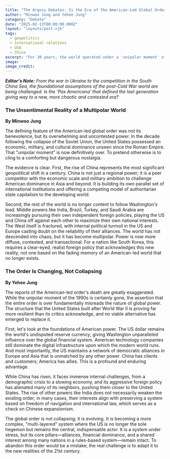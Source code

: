 ```yaml
---
title: "The Argosy Debates: Is the Era of the American-Led Global Order Over?"
author: "Minwoo Jung and Yehee Jung"
category: "Debate"
date: "2025-02-13T00:00:00.000Z"
layout: "layouts/post.njk"
tags:
  - geopolitics
  - international relations
  - USA
  - China
excerpt: "For 30 years, the world operated under a 'unipolar moment' of American dominance. With the rise of China and a fractured West, is that era definitively over? Politics Editor Minwoo Jung and Science Editor Yehee Jung offer competing views on the state of global power."
image: 
image_credit: 
---
```


***Editor's Note:*** *From the war in Ukraine to the competition in the South China Sea, the foundational assumptions of the post-Cold War world are being challenged. Is the 'Pax Americana' that defined the last generation giving way to a new, more chaotic and contested era?*

### The Unsentimental Reality of a Multipolar World
**By Minwoo Jung**

The defining feature of the American-led global order was not its benevolence, but its overwhelming and uncontested power. In the decade following the collapse of the Soviet Union, the United States possessed an economic, military, and cultural dominance unseen since the Roman Empire. That "unipolar moment" is now definitively over. To pretend otherwise is to cling to a comforting but dangerous nostalgia.

The evidence is clear. First, the rise of China represents the most significant geopolitical shift in a century. China is not just a regional power; it is a peer competitor with the economic scale and military ambition to challenge American dominance in Asia and beyond. It is building its own parallel set of international institutions and offering a competing model of authoritarian state capitalism to the developing world.

Second, the rest of the world is no longer content to follow Washington's lead. Middle powers like India, Brazil, Turkey, and Saudi Arabia are increasingly pursuing their own independent foreign policies, playing the US and China off against each other to maximize their own national interests. The West itself is fractured, with internal political turmoil in the US and Europe casting doubt on the reliability of their alliances. The world has not descended into chaos, but it has become multipolar. Power is now more diffuse, contested, and transactional. For a nation like South Korea, this requires a clear-eyed, realist foreign policy that acknowledges this new reality, not one based on the fading memory of an American-led world that no longer exists.

### The Order Is Changing, Not Collapsing
**By Yehee Jung**

The reports of the American-led order's death are greatly exaggerated. While the unipolar moment of the 1990s is certainly gone, the assertion that the entire order is over fundamentally misreads the nature of global power. The structure that the United States built after World War II is proving far more resilient than its critics acknowledge, and no viable alternative has emerged to replace it.

First, let's look at the foundations of American power. The US dollar remains the world's undisputed reserve currency, giving Washington unparalleled influence over the global financial system. American technology companies still dominate the digital infrastructure upon which the modern world runs. And most importantly, the US maintains a network of democratic alliances in Europe and Asia that is unmatched by any other power. China has clients and customers; America has allies. This is a profound and enduring advantage.

While China has risen, it faces immense internal challenges, from a demographic crisis to a slowing economy, and its aggressive foreign policy has alienated many of its neighbors, pushing them closer to the United States. The rise of other powers like India does not necessarily weaken the existing order; in many cases, their interests align with preserving a system based on freedom of navigation and international law, which serves as a check on Chinese expansionism.

The global order is not collapsing; it is evolving. It is becoming a more complex, "multi-layered" system where the US is no longer the sole hegemon but remains the central, indispensable actor. It is a system under stress, but its core pillars—alliances, financial dominance, and a shared interest among many nations in a rules-based system—remain intact. To abandon this order would be a mistake; the real challenge is to adapt it to the new realities of the 21st century.
